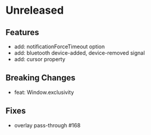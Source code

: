 # Unreleased

## Features

- add: notificationForceTimeout option
- add: bluetooth device-added, device-removed signal
- add: cursor property

## Breaking Changes

- feat: Window.exclusivity

## Fixes

- overlay pass-through #168
